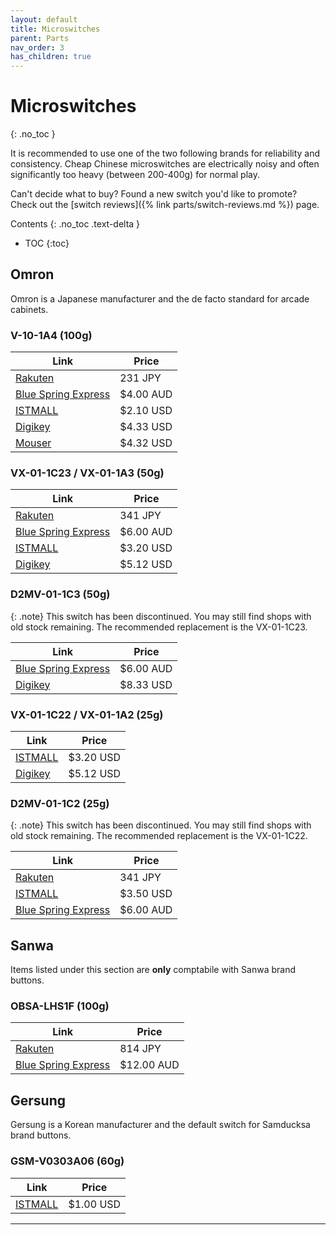 ```yaml
---
layout: default
title: Microswitches
parent: Parts
nav_order: 3
has_children: true
---
```


# Microswitches
{: .no_toc }

It is recommended to use one of the two following brands for reliability and consistency. Cheap Chinese microswitches are electrically noisy and often significantly too heavy (between 200-400g) for normal play. 

Can't decide what to buy? Found a new switch you'd like to promote? Check out the [switch reviews]({% link parts/switch-reviews.md %}) page.

Contents
{: .no_toc .text-delta }

- TOC
{:toc}

## Omron

Omron is a Japanese manufacturer and the de facto standard for arcade cabinets.

### V-10-1A4 (100g)

| **Link**                  | **Price** |
|---------------------------|-----------|
| [Rakuten][R2]             | 231 JPY   |
| [Blue Spring Express][B4] | $4.00 AUD |
| [ISTMALL][I2]             | $2.10 USD |
| [Digikey][D2]             | $4.33 USD |
| [Mouser][M1]              | $4.32 USD |

### VX-01-1C23 / VX-01-1A3 (50g)

| **Link**                  | **Price** |
|---------------------------|-----------|
| [Rakuten][R3]             | 341 JPY   |
| [Blue Spring Express][B3] | $6.00 AUD |
| [ISTMALL][I4]             | $3.20 USD |
| [Digikey][D3]             | $5.12 USD |

### D2MV-01-1C3 (50g)

{: .note}
This switch has been discontinued. You may still find shops with old stock remaining. The recommended replacement is the VX-01-1C23.

| **Link**                  | **Price** |
|---------------------------|-----------|
| [Blue Spring Express][B2] | $6.00 AUD |
| [Digikey][D1]             | $8.33 USD |

### VX-01-1C22 /  VX-01-1A2 (25g)

| **Link**                  | **Price** |
|---------------------------|-----------|
| [ISTMALL][I5]             | $3.20 USD |
| [Digikey][D4]             | $5.12 USD |

### D2MV-01-1C2 (25g)

{: .note}
This switch has been discontinued. You may still find shops with old stock remaining. The recommended replacement is the VX-01-1C22.

| **Link**                  | **Price** |
|---------------------------|-----------|
| [Rakuten][R1]             | 341 JPY   |
| [ISTMALL][I1]             | $3.50 USD |
| [Blue Spring Express][B1] | $6.00 AUD |

## Sanwa

Items listed under this section are **only** comptabile with Sanwa brand buttons.

### OBSA-LHS1F (100g)

| **Link**                  | **Price**  |
|---------------------------|------------|
| [Rakuten][R4]             | 814 JPY    |
| [Blue Spring Express][B5] | $12.00 AUD |

## Gersung

Gersung is a Korean manufacturer and the default switch for Samducksa brand buttons. 

### GSM-V0303A06 (60g)

| **Link**                  | **Price** |
|---------------------------|-----------|
| [ISTMALL][I3]             | $1.00 USD |

----

[I1]: https://www.us.istmall.co.kr/Product/Detail/view/pid/311/cid/161
[I2]: https://www.us.istmall.co.kr/Product/Detail/view/pid/101/cid/161
[I3]: https://www.us.istmall.co.kr/Product/Detail/view/pid/158/cid/161
[I4]: https://www.us.istmall.co.kr/Product/Detail/view/pid/605/cid/161
[I5]: https://www.us.istmall.co.kr/Product/Detail/view/pid/648/cid/161

[R1]: https://item.rakuten.co.jp/sanwadenshi/ilumb_222/
[R2]: https://item.rakuten.co.jp/sanwadenshi/ilumb_215/
[R3]: https://item.rakuten.co.jp/sanwadenshi/ilumb_350/
[R4]: https://item.rakuten.co.jp/sanwadenshi/ilumb_204/

[B1]: https://bluespringexpress.net/products/25g-omron-micro-switch-d2mv-01-1c2
[B2]: https://bluespringexpress.net/products/50g-omron-micro-switch-d2mv-01-1c3
[B3]: https://bluespringexpress.net/products/vx-50g-omron-micro-switch-vx-01-1a3
[B4]: https://bluespringexpress.net/en-us/products/100g-switch
[B5]: https://bluespringexpress.net/products/sanwa-microswitch-obsa-lhs1f

[D1]: https://www.digikey.com/en/products/detail/omron-electronics-inc-emc-div/D2MV-01-1C3/5236584
[D2]: https://www.digikey.com/en/products/detail/omron-electronics-inc-emc-div/V-10-1A4/1828942
[D3]: https://www.digikey.com/en/products/detail/omron-electronics-inc-emc-div/VX-01-1C23/369962
[D4]: https://www.digikey.com/en/products/detail/omron-electronics-inc-emc-div/VX-01-1C22/369961

[M1]: https://www.mouser.com/ProductDetail/Omron-Electronics/V-10-1A4?qs=jlWqeHNmHbTuw%252Bapuv1yjg%3D%3D